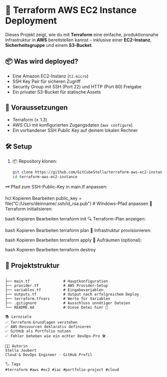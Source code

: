 # 🚀 Terraform AWS EC2 Instance Deployment

Dieses Projekt zeigt, wie du mit **Terraform** eine einfache, produktionsnahe Infrastruktur in **AWS** bereitstellen kannst – inklusive einer **EC2-Instanz**, **Sicherheitsgruppe** und einem **S3-Bucket**.

## 📦 Was wird deployed?

- Eine Amazon EC2-Instanz (`t2.micro`)
- SSH Key Pair für sicheren Zugriff
- Security Group mit SSH (Port 22) und HTTP (Port 80) Freigabe
- Ein privater S3-Bucket für statische Assets

## 🔧 Voraussetzungen

- Terraform (≥ 1.3)
- AWS CLI mit konfigurierten Zugangsdaten (`aws configure`)
- Ein vorhandener SSH Public Key auf deinem lokalen Rechner

## 🛠️ Setup

1. 📦 Repository klonen:

   ```bash
   git clone https://github.com/GitCubeStella/terraform-aws-ec2-instance.git
   cd terraform-aws-ec2-instance
🗝️ Pfad zum SSH-Public-Key in main.tf anpassen:

hcl
Kopieren
Bearbeiten
public_key = file("C:/Users/deinname/.ssh/id_rsa.pub")  # Windows-Pfad anpassen
🧱 Terraform initialisieren:

bash
Kopieren
Bearbeiten
terraform init
🔍 Terraform-Plan anzeigen:

bash
Kopieren
Bearbeiten
terraform plan
🚀 Infrastruktur provisionieren:

bash
Kopieren
Bearbeiten
terraform apply
🧹 Aufräumen (optional):

bash
Kopieren
Bearbeiten
terraform destroy

## 📁 Projektstruktur

```text
.
├── main.tf               # Hauptkonfiguration
├── provider.tf           # AWS Provider-Setup
├── variables.tf          # Eingabevariablen
├── outputs.tf            # Output nach erfolgreichem Deploy
├── terraform.tfvars      # Werte für Variablen
├── .gitignore            # Ausschluss unnötiger Dateien
└── README.md             # Diese Datei hier 🫶

📚 Lernziele
✅ Terraform-Grundlagen verstehen
✅ AWS-Ressourcen deklarativ definieren
✅ GitHub als Portfolio nutzen
✅ Fehler beheben wie ein echter DevOps-Pro 🛠️

👩‍💻 Autorin
Stella Joubert
Cloud & DevOps Engineer · GitHub Profil

🏷️ Tags
#terraform #aws #ec2 #iac #portfolio-project #cloud
